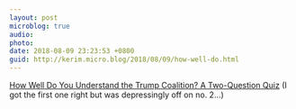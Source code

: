 ```yaml
---
layout: post
microblog: true
audio: 
photo: 
date: 2018-08-09 23:23:53 +0800
guid: http://kerim.micro.blog/2018/08/09/how-well-do.html
---
```

[How Well Do You Understand the Trump Coalition? A Two-Question Quiz](https://www.nytimes.com/interactive/2018/08/09/upshot/trump-voters-how-theyve-changed.html) (I got the first one right but was depressingly off on no. 2…)
